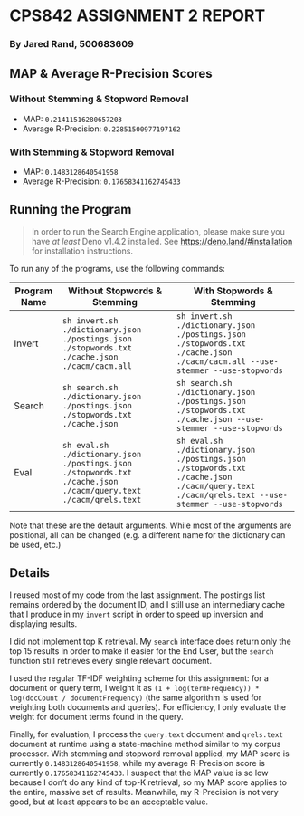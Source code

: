 # CPS842 ASSIGNMENT 2 REPORT
### By Jared Rand, 500683609

## MAP & Average R-Precision Scores
### Without Stemming & Stopword Removal
- MAP: `0.21411516280657203`
- Average R-Precision: `0.22851500977197162`

### With Stemming & Stopword Removal
- MAP: `0.1483128640541958`
- Average R-Precision: `0.17658341162745433`

## Running the Program

> In order to run the Search Engine application, please make sure you have *at least* Deno v1.4.2 installed. See https://deno.land/#installation for installation instructions.

To run any of the programs, use the following commands:

| Program Name | Without Stopwords & Stemming | With Stopwords & Stemming |
|--------------|------------------------------|---------------------------|
| Invert | ```sh invert.sh ./dictionary.json ./postings.json ./stopwords.txt ./cache.json ./cacm/cacm.all``` | ```sh invert.sh ./dictionary.json ./postings.json ./stopwords.txt ./cache.json ./cacm/cacm.all --use-stemmer --use-stopwords``` |
| Search | ```sh search.sh ./dictionary.json ./postings.json ./stopwords.txt ./cache.json``` | ```sh search.sh ./dictionary.json ./postings.json ./stopwords.txt ./cache.json --use-stemmer --use-stopwords``` |
| Eval | ```sh eval.sh ./dictionary.json ./postings.json ./stopwords.txt ./cache.json ./cacm/query.text ./cacm/qrels.text``` | ```sh eval.sh ./dictionary.json ./postings.json ./stopwords.txt ./cache.json ./cacm/query.text ./cacm/qrels.text --use-stemmer --use-stopwords``` |

Note that these are the default arguments. While most of the arguments are positional, all can be changed (e.g. a different name for the dictionary can be used, etc.)

## Details

I reused most of my code from the last assignment. The postings list remains ordered by the document ID, and I still use an intermediary cache that I produce in my `invert` script in order to speed up inversion and displaying results.

I did not implement top K retrieval. My `search` interface does return only the top 15 results in order to make it easier for the End User, but the `search` function still retrieves every single relevant document.

I used the regular TF-IDF weighting scheme for this assignment: for a document or query term, I weight it as `(1 + log(termFrequency)) * log(docCount / documentFrequency)` (the same algorithm is used for weighting both documents and queries). For efficiency, I only evaluate the weight for document terms found in the query.

Finally, for evaluation, I process the `query.text` document and `qrels.text` document at runtime using a state-machine method similar to my corpus processor. With stemming and stopword removal applied, my MAP score is currently `0.1483128640541958`, while my average R-Precision score is currently `0.17658341162745433`. I suspect that the MAP value is so low because I don’t do any kind of top-K retrieval, so my MAP score applies to the entire, massive set of results. Meanwhile, my R-Precision is not very good, but at least appears to be an acceptable value.